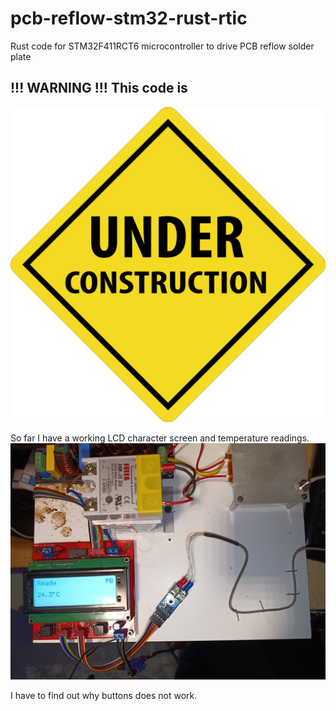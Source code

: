 # pcb-reflow-stm32-rust-rtic

Rust code for STM32F411RCT6 microcontroller to drive PCB reflow solder plate

## !!! WARNING !!! This code is 

<img src="./docs/images/vectorstock_19719079.png">


So far I have a working LCD character screen and temperature readings.
<img src="./docs/images/setup.jpg">

I have to find out why buttons does not work. 